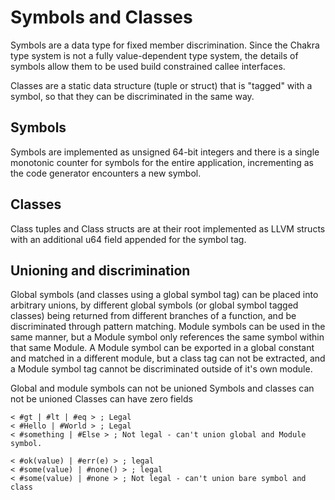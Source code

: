 # Symbols and Classes

Symbols are a data type for fixed member discrimination.  Since the Chakra type system is not a fully value-dependent type system, the details of symbols allow them to be used build constrained callee interfaces.

Classes are a static data structure (tuple or struct) that is "tagged" with a symbol, so that they can be discriminated in the same way.

## Symbols

Symbols are implemented as unsigned 64-bit integers and there is a single monotonic counter for symbols for the entire application, incrementing as the code generator encounters a new symbol.

## Classes

Class tuples and Class structs are at their root implemented as LLVM structs with an additional u64 field appended for the symbol tag.

## Unioning and discrimination

Global symbols (and classes using a global symbol tag) can be placed into arbitrary unions, by different global symbols (or global symbol tagged classes) being returned from different branches of a function, and be discriminated through pattern matching.  Module symbols can be used in the same manner, but a Module symbol only references the same symbol within that same Module.  A Module symbol can be exported in a global constant and matched in a different module, but a class tag can not be extracted, and a Module symbol tag cannot be discriminated outside of it's own module.

Global and module symbols can not be unioned
Symbols and classes can not be unioned
Classes can have zero fields

```chakra
< #gt | #lt | #eq > ; Legal
< #Hello | #World > ; Legal
< #something | #Else > ; Not legal - can't union global and Module symbol.

< #ok(value) | #err(e) > ; legal
< #some(value) | #none() > ; legal
< #some(value) | #none > ; Not legal - can't union bare symbol and class
```